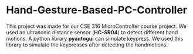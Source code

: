 # Hand-Gesture-Based-PC-Controller
This project was made for our CSE 316 MicroController course project. We used an ultrasonic distance sensor (**HC-SR04**) to detect different hand motions.
A python library **pyautogui** can simulate keypress. We used this library to simulate the keypresses after detecting the handmotions.
